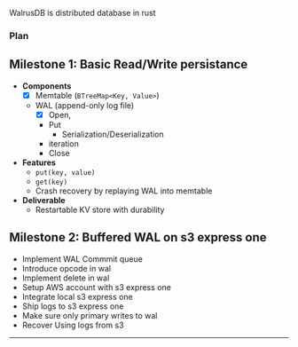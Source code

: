 WalrusDB is distributed database in rust

### Plan
## Milestone 1: Basic Read/Write persistance
- **Components**
    - [x] Memtable (`BTreeMap<Key, Value>`)
    - WAL (append-only log file)
        - [x] Open,
        - Put
            - Serialization/Deserialization
        - iteration
        - Close
- **Features**
    - `put(key, value)`
    - `get(key)`
    - Crash recovery by replaying WAL into memtable
- **Deliverable**
    - Restartable KV store with durability


## Milestone 2: Buffered WAL on s3 express one
* Implement WAL Commmit queue
* Introduce opcode in wal
* Implement delete in wal
* Setup AWS account with s3 express one
* Integrate local s3 express one
* Ship logs to s3 express one
* Make sure only primary writes to wal
* Recover Using logs from s3
---
